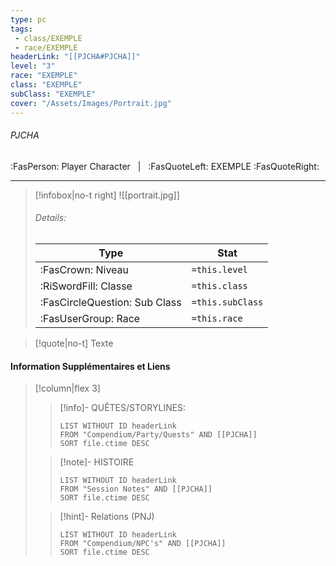 ```yaml
---
type: pc
tags:
 - class/EXEMPLE
 - race/EXEMPLE
headerLink: "[[PJCHA#PJCHA]]"
level: "3"
race: "EXEMPLE"
class: "EXEMPLE"
subClass: "EXEMPLE"
cover: "/Assets/Images/Portrait.jpg"
---
```


###### PJCHA
:FasPerson: Player Character &nbsp; | &nbsp; :FasQuoteLeft: EXEMPLE :FasQuoteRight:
___
> [!infobox|no-t right]
> ![[portrait.jpg]]
> ###### Details:
> | Type | Stat |
> | ---- | ---- |
> | :FasCrown: Niveau   | `=this.level` |
> | :RiSwordFill: Classe |  `=this.class`|
> | :FasCircleQuestion: Sub Class |  `=this.subClass`|
> |  :FasUserGroup: Race |  `=this.race`|

> [!quote|no-t]
> Texte
 
#### Information Supplémentaires et Liens
> [!column|flex 3]
>> [!info]- QUÊTES/STORYLINES:
>>```dataview
>>LIST WITHOUT ID headerLink
>>FROM "Compendium/Party/Quests" AND [[PJCHA]]
>>SORT file.ctime DESC
>
>>[!note]- HISTOIRE
>>```dataview
>>LIST WITHOUT ID headerLink
>>FROM "Session Notes" AND [[PJCHA]]
>>SORT file.ctime DESC
>
>>[!hint]- Relations (PNJ)
>>```dataview
>>LIST WITHOUT ID headerLink
>>FROM "Compendium/NPC's" AND [[PJCHA]]
>>SORT file.ctime DESC
>>
```image-layout-masonry-3

```